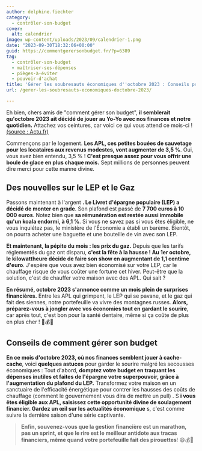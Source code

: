 ```yaml
---
author: delphine.fiechter
category:
  - contrôler-son-budget
cover:
  alt: calendrier
image: wp-content/uploads/2023/09/calendrier-1.png
date: "2023-09-30T18:32:06+00:00"
guid: https://commentgerersonbudget.fr/?p=6389
tag:
  - contrôler-son-budget
  - maîtriser-ses-dépenses
  - pièges-à-éviter
  - pouvoir-d'achat
title: 'Gérer les soubresauts économiques d''octobre 2023 : Conseils pratiques pour votre budget'
url: /gerer-les-soubresauts-economiques-doctobre-2023/

---
```

Eh bien, chers amis de "comment gérer son budget", **il semblerait qu'octobre 2023 ait décidé de jouer au Yo-Yo avec nos finances et notre quotidien.** Attachez vos ceintures, car voici ce qui vous attend ce mois-ci ! [(source : Actu.fr)](https://actu.fr/economie/apl-prix-du-gaz-soins-dentaires-ce-qui-change-au-1er-octobre-2023_60144195.html " (source : Actu.fr)")

Commençons par le logement. **Les APL, ces petites bouées de sauvetage pour les locataires aux revenus modestes, vont augmenter de 3,5 %**. Oui, vous avez bien entendu, 3,5 % ! **C'est presque assez pour vous offrir une boule de glace en plus chaque mois.** Sept millions de personnes peuvent dire merci pour cette manne divine.

## Des nouvelles sur le LEP et le Gaz

Passons maintenant à l'argent **. Le Livret d'épargne populaire (LEP) a décidé de monter en grade**. Son plafond est passé de **7 700 euros à 10 000 euros**. Notez bien que **sa rémunération est restée aussi immobile qu'un koala endormi, à 6,1 %**. Si vous ne savez pas si vous êtes éligible, ne vous inquiétez pas, le ministère de l'Économie a établi un barème. Bientôt, on pourra acheter une baguette et une bouteille de vin avec son LEP.

**Et maintenant, la pépite du mois : les prix du gaz.** Depuis que les tarifs réglementés du gaz ont disparu, **c'est la fête à la hausse ! Au 1er octobre, le kilowattheure décide de faire son show en augmentant de 1,1 centime d'euro**. J'espère que vous avez bien économisé sur votre LEP, car le chauffage risque de vous coûter une fortune cet hiver. Peut-être que la solution, c'est de chauffer votre maison avec des APL. Qui sait ?

**En résumé, octobre 2023 s'annonce comme un mois plein de surprises financières.** Entre les APL qui grimpent, le LEP qui se pavane, et le gaz qui fait des siennes, notre portefeuille va vivre des montagnes russes. **Alors, préparez-vous à jongler avec vos économies tout en gardant le sourire**, car après tout, c'est bon pour la santé dentaire, même si ça coûte de plus en plus cher ! 🤑💰💸

## Conseils de comment gérer son budget

**En ce mois d'octobre 2023, où nos finances semblent jouer à cache-cache**, voici **quelques astuces** pour garder le sourire malgré les secousses économiques : Tout d'abord, **domptez votre budget en traquant les dépenses inutiles et faites de l'épargne votre superpouvoir, grâce à l'augmentation du plafond du LEP.** Transformez votre maison en un sanctuaire de l'efficacité énergétique pour contrer les hausses des coûts de chauffage (comment le gouvernement vous dira de mettre un pull) . S **i vous êtes éligible aux APL, saisissez cette opportunité divine de soulagement financier. Gardez un œil sur les actualités économique** s, c'est comme suivre la dernière saison d'une série captivante.

> **Enfin, souvenez-vous que la gestion financière est un marathon, pas un sprint, et que le rire est le meilleur antidote aux tracas financiers, même quand votre portefeuille fait des pirouettes**! 😄💰🎢
